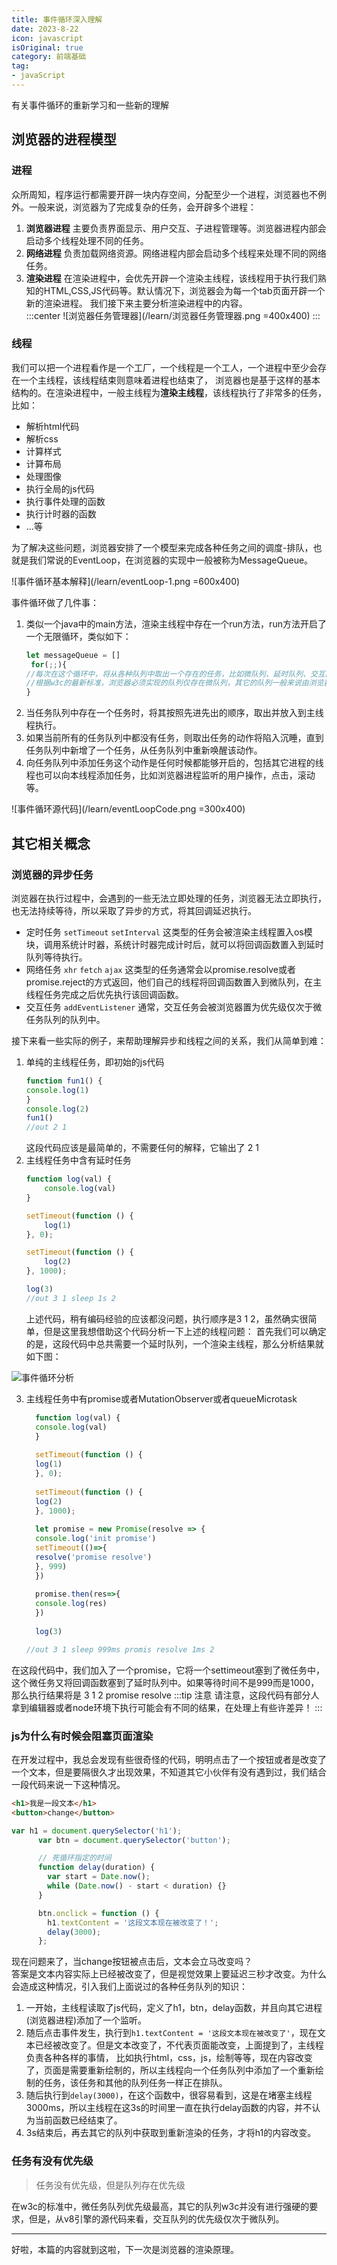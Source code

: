 ```yaml
---
title: 事件循环深入理解
date: 2023-8-22
icon: javascript
isOriginal: true
category: 前端基础
tag:
- javaScript
---
```


有关事件循环的重新学习和一些新的理解

<!-- more -->

## 浏览器的进程模型
### 进程 
众所周知，程序运行都需要开辟一块内存空间，分配至少一个进程，浏览器也不例外。一般来说，浏览器为了完成复杂的任务，会开辟多个进程：  
1. **浏览器进程** 主要负责界⾯显示、⽤户交互、⼦进程管理等。浏览器进程内部会启动多个线程处理不同的任务。
2. **网络进程** 负责加载⽹络资源。⽹络进程内部会启动多个线程来处理不同的⽹络任务。
3. **渲染进程**
   在渲染进程中，会优先开辟一个渲染主线程，该线程用于执行我们熟知的HTML,CSS,JS代码等。默认情况下，浏览器会为每一个tab页面开辟一个新的渲染进程。
    我们接下来主要分析渲染进程中的内容。  
:::center
![浏览器任务管理器](/learn/浏览器任务管理器.png =400x400)
:::

### 线程
我们可以把一个进程看作是一个工厂，一个线程是一个工人，一个进程中至少会存在一个主线程，该线程结束则意味着进程也结束了，
浏览器也是基于这样的基本结构的。在渲染进程中，一般主线程为**渲染主线程**，该线程执行了非常多的任务，比如：  
- 解析html代码
- 解析css
- 计算样式
- 计算布局
- 处理图像
- 执行全局的js代码
- 执行事件处理的函数
- 执行计时器的函数
- ...等

为了解决这些问题，浏览器安排了一个模型来完成各种任务之间的调度-排队，也就是我们常说的EventLoop，在浏览器的实现中一般被称为MessageQueue。  

![事件循环基本解释](/learn/eventLoop-1.png =600x400)

事件循环做了几件事：
1. 类似一个java中的main方法，渲染主线程中存在一个run方法，run方法开启了一个无限循环，类似如下：
   ```javascript
   let messageQueue = []
    for(;;){
   //每次在这个循环中，将从各种队列中取出一个存在的任务，比如微队列、延时队列、交互队列等
   //根据w3c的最新标准，浏览器必须实现的队列仅存在微队列，其它的队列一般来说由浏览器决定是否实现
   }
   ```
2. 当任务队列中存在一个任务时，将其按照先进先出的顺序，取出并放入到主线程执行。
3. 如果当前所有的任务队列中都没有任务，则取出任务的动作将陷入沉睡，直到任务队列中新增了一个任务，从任务队列中重新唤醒该动作。
4. 向任务队列中添加任务这个动作是任何时候都能够开启的，包括其它进程的线程也可以向本线程添加任务，比如浏览器进程监听的用户操作，点击，滚动等。

![事件循环源代码](/learn/eventLoopCode.png =300x400)

## 其它相关概念
### 浏览器的异步任务
浏览器在执行过程中，会遇到的一些无法立即处理的任务，浏览器无法立即执行，也无法持续等待，所以采取了异步的方式，将其回调延迟执行。
- 定时任务 `setTimeout` `setInterval` 这类型的任务会被渲染主线程置入os模块，调用系统计时器，系统计时器完成计时后，就可以将回调函数置入到延时队列等待执行。
- 网络任务 `xhr` `fetch` `ajax` 这类型的任务通常会以promise.resolve或者promise.reject的方式返回，他们自己的线程将回调函数置入到微队列，在主线程任务完成之后优先执行该回调函数。
- 交互任务 `addEventListener` 通常，交互任务会被浏览器置为优先级仅次于微任务队列的队列中。

接下来看一些实际的例子，来帮助理解异步和线程之间的关系，我们从简单到难：
1. 单纯的主线程任务，即初始的js代码
    ```javascript
    function fun1() {
    console.log(1)
    }
    console.log(2)
    fun1()
    //out 2 1
    ```
    这段代码应该是最简单的，不需要任何的解释，它输出了 2 1
2. 主线程任务中含有延时任务
    ```javascript
    function log(val) {
        console.log(val)
    }
   
    setTimeout(function () {
        log(1)
    }, 0);
   
   setTimeout(function () {
        log(2)
   }, 1000);
   
    log(3)
   //out 3 1 sleep 1s 2
    ```
   上述代码，稍有编码经验的应该都没问题，执行顺序是3 1 2，虽然确实很简单，但是这里我想借助这个代码分析一下上述的线程问题：
首先我们可以确定的是，这段代码中总共需要一个延时队列，一个渲染主线程，那么分析结果就如下图：  

![事件循环分析](/learn/eventLoop-2.png)

3. 主线程任务中有promise或者MutationObserver或者queueMicrotask
    ```javascript
      function log(val) {
      console.log(val)
      }
      
      setTimeout(function () {
      log(1)
      }, 0);
      
      setTimeout(function () {
      log(2)
      }, 1000);
      
      let promise = new Promise(resolve => {
      console.log('init promise')
      setTimeout(()=>{
      resolve('promise resolve')
      }, 999)
      })
      
      promise.then(res=>{
      console.log(res)
      })
      
      log(3)
   
   //out 3 1 sleep 999ms promis resolve 1ms 2
    ```
在这段代码中，我们加入了一个promise，它将一个settimeout塞到了微任务中，这个微任务又将回调函数塞到了延时队列中。如果等待时间不是999而是1000，那么执行结果将是 3 1 2 promise resolve
:::tip 注意
请注意，这段代码有部分人拿到编辑器或者node环境下执行可能会有不同的结果，在处理上有些许差异！
:::

### js为什么有时候会阻塞页面渲染
在开发过程中，我总会发现有些很奇怪的代码，明明点击了一个按钮或者是改变了一个文本，但是要隔很久才出现效果，不知道其它小伙伴有没有遇到过，我们结合一段代码来说一下这种情况。
```html
<h1>我是一段文本</h1>
<button>change</button>
```
```javascript
var h1 = document.querySelector('h1');
      var btn = document.querySelector('button');

      // 死循环指定的时间
      function delay(duration) {
        var start = Date.now();
        while (Date.now() - start < duration) {}
      }

      btn.onclick = function () {
        h1.textContent = '这段文本现在被改变了！';
        delay(3000);
      };
```
现在问题来了，当change按钮被点击后，文本会立马改变吗？  
答案是文本内容实际上已经被改变了，但是视觉效果上要延迟三秒才改变。为什么会造成这种情况，引入我们上面说过的各种任务队列的知识：
1. 一开始，主线程读取了js代码，定义了h1，btn，delay函数，并且向其它进程(浏览器进程)添加了一个监听。
2. 随后点击事件发生，执行到`h1.textContent = '这段文本现在被改变了'`，现在文本已经被改变了。但是文本改变了，不代表页面能改变，上面提到了，主线程负责各种各样的事情，
比如执行html，css，js，绘制等等，现在内容改变了，页面是需要重新绘制的，所以主线程向一个任务队列中添加了一个重新绘制的任务，该任务和其他的队列任务一样正在排队。
3. 随后执行到`delay(3000)`，在这个函数中，很容易看到，这是在堵塞主线程3000ms，所以主线程在这3s的时间里一直在执行delay函数的内容，并不认为当前函数已经结束了。
4. 3s结束后，再去其它的队列中获取到重新渲染的任务，才将h1的内容改变。
### 任务有没有优先级
>任务没有优先级，但是队列存在优先级

在w3c的标准中，微任务队列优先级最高，其它的队列w3c并没有进行强硬的要求，但是，从v8引擎的源代码来看，交互队列的优先级仅次于微队列。

---
好啦，本篇的内容就到这啦，下一次是浏览器的渲染原理。